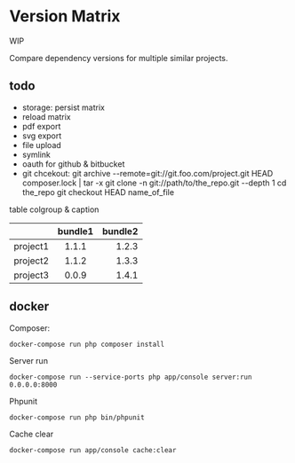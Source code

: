 # Version Matrix

WIP

Compare dependency versions for multiple similar projects.

## todo

- storage: persist matrix
- reload matrix
- pdf export
- svg export
- file upload
- symlink
- oauth for github & bitbucket
- git chcekout: 
  git archive --remote=git://git.foo.com/project.git HEAD composer.lock | tar -x
  git clone -n git://path/to/the_repo.git --depth 1
  cd the_repo
  git checkout HEAD name_of_file

table colgroup & caption



|               | bundle1       | bundle2  |
| ------------- |:-------------:| --------:|
| project1      | 1.1.1         | 1.2.3    |
| project2      | 1.1.2         | 1.3.3    |
| project3      | 0.0.9         | 1.4.1    |


## docker

Composer:

    docker-compose run php composer install

Server run

    docker-compose run --service-ports php app/console server:run 0.0.0.0:8000
    
Phpunit

    docker-compose run php bin/phpunit
    
Cache clear

    docker-compose run app/console cache:clear